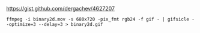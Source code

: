 https://gist.github.com/dergachev/4627207

```
ffmpeg -i binary2d.mov -s 680x720 -pix_fmt rgb24 -f gif - | gifsicle --optimize=3 --delay=3 > binary2d.gif
```